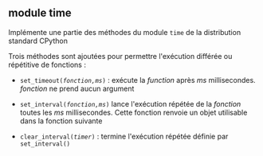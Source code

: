 module time
-----------

Implémente une partie des méthodes du module `time` de la distribution standard CPython

Trois méthodes sont ajoutées pour permettre l'exécution différée ou répétitive de fonctions :

- <code>set\_timeout(*fonction,ms*)</code> : exécute la *function* après *ms* millisecondes. *fonction* ne prend aucun argument

- <code>set\_interval(*fonction,ms*)</code> lance l'exécution répétée de la *fonction* toutes les *ms* millisecondes. Cette fonction renvoie un objet utilisable dans la fonction suivante

- <code>clear_interval(*timer*)</code> : termine l'exécution répétée définie par <code>set\_interval()</code>
